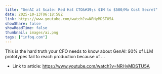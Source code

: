 ```yaml
---
title: "GenAI at Scale: Red Hat CTO&#39;s $1M to $500/Mo Cost Secret"
date: 2025-10-13T06:18:58Z
link: https://www.youtube.com/watch?v=NRHyMDSTU5A
showShare: false
showReadTime: false
thumbnail: images/ai.png
tags: ["infoq.com"]
---
```

This is the hard truth your CFO needs to know about GenAI: 90% of LLM prototypes fail to reach production because of ...

- Link to article: https://www.youtube.com/watch?v=NRHyMDSTU5A